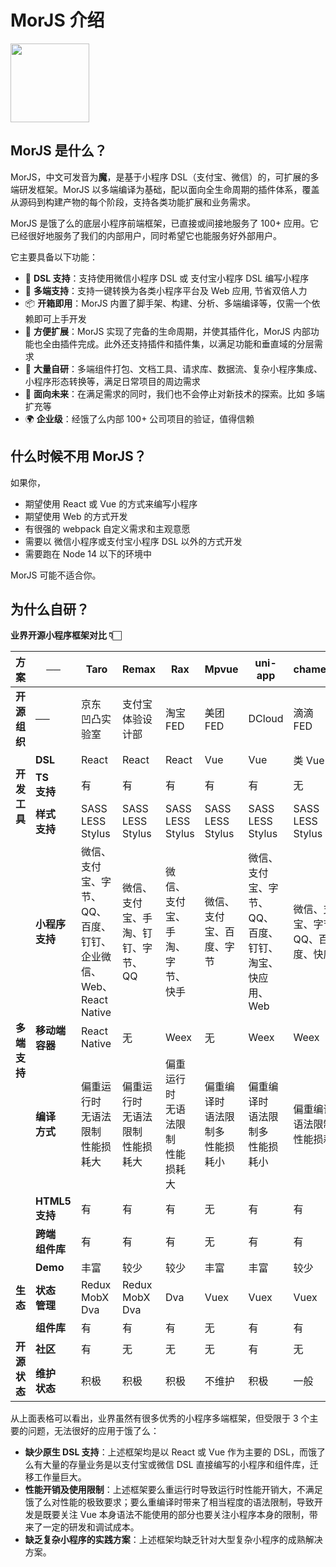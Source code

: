 # MorJS 介绍

<img src="https://img.alicdn.com/imgextra/i1/O1CN017EoZuR20PghATY7Fw_!!6000000006842-55-tps-485-350.svg" width="126" />

## MorJS 是什么？

MorJS，中文可发音为**魔**，是基于小程序 DSL（支付宝、微信）的，可扩展的多端研发框架。MorJS 以多端编译为基础，配以面向全生命周期的插件体系，覆盖从源码到构建产物的每个阶段，支持各类功能扩展和业务需求。

MorJS 是饿了么的底层小程序前端框架，已直接或间接地服务了 100+ 应用。它已经很好地服务了我们的内部用户，同时希望它也能服务好外部用户。

它主要具备以下功能：

- 💎 **DSL 支持**：支持使用微信小程序 DSL 或 支付宝小程序 DSL 编写小程序
- 🌴 **多端支持**：支持一键转换为各类小程序平台及 Web 应用, 节省双倍人力
- 📦 **开箱即用**：MorJS 内置了脚手架、构建、分析、多端编译等，仅需一个依赖即可上手开发
- 🎉 **方便扩展**：MorJS 实现了完备的生命周期，并使其插件化，MorJS 内部功能也全由插件完成。此外还支持插件和插件集，以满足功能和垂直域的分层需求
- 🚀 **大量自研**：多端组件打包、文档工具、请求库、数据流、复杂小程序集成、小程序形态转换等，满足日常项目的周边需求
- 🚄 **面向未来**：在满足需求的同时，我们也不会停止对新技术的探索。比如 多端扩充等
- 🌍 **企业级**：经饿了么内部 100+ 公司项目的验证，值得信赖

## 什么时候不用 MorJS？

如果你，

- 期望使用 React 或 Vue 的方式来编写小程序
- 期望使用 Web 的方式开发
- 有很强的 webpack 自定义需求和主观意愿
- 需要以 微信小程序或支付宝小程序 DSL 以外的方式开发
- 需要跑在 Node 14 以下的环境中

MorJS 可能不适合你。

## 为什么自研？

**业界开源小程序框架对比 👇🏻**

<table>
  <thead>
    <tr>
      <th width="50"><strong>方案</strong></th>
      <th width="50">──</th>
      <th width="100"><strong>Taro</strong></th>
      <th width="100"><strong>Remax</strong></th>
      <th width="100"><strong>Rax</strong></th>
      <th width="100"><strong>Mpvue</strong></th>
      <th width="100"><strong>uni-app</strong></th>
      <th width="100"><strong>chameleon</strong></th>
    </tr>
  </thead>
  <tbody>
    <tr>
      <td><strong>开源<br/>组织</strong></td>
      <td>──</td>
      <td>京东<br/>凹凸实验室</td>
      <td>支付宝<br/>体验设计部</td>
      <td>淘宝<br/>FED</td>
      <td>美团<br/>FED</td>
      <td>DCloud</td>
      <td>滴滴<br/>FED</td>
    </tr>
    <tr>
      <td rowspan="3"><strong>开发<br/>工具</strong></td>
      <td><strong>DSL</strong></td>
      <td>React</td>
      <td>React</td>
      <td>React</td>
      <td>Vue</td>
      <td>Vue</td>
      <td>类 Vue</td>
    </tr>
    <tr>
      <td><strong>TS</strong> <br/><strong>支持</strong></td>
      <td>有</td>
      <td>有</td>
      <td>有</td>
      <td>有</td>
      <td>有</td>
      <td>无</td>
    </tr>
    <tr>
      <td><strong>样式<br/>支持</strong></td>
      <td>SASS<br/>LESS<br/>Stylus</td>
      <td>SASS<br/>LESS<br/>Stylus</td>
      <td>SASS<br/>LESS<br/>Stylus</td>
      <td>SASS<br/>LESS<br/>Stylus</td>
      <td>SASS<br/>LESS<br/>Stylus</td>
      <td>SASS<br/>LESS<br/>Stylus</td>
    </tr>
    <tr>
      <td rowspan="5"><strong>多端<br/>支持</strong></td>
      <td><strong>小程序<br/>支持</strong></td>
      <td>微信、支付宝、字节、QQ、百度、钉钉、企业微信、Web、React Native</td>
      <td>微信、支付宝、手淘、钉钉、字节、QQ</td>
      <td>微信、支付宝、手淘、字节、快手</td>
      <td>微信、支付宝、百度、字节</td>
      <td>微信、支付宝、字节、QQ、百度、钉钉、淘宝、快应用、Web</td>
      <td>微信、支付宝、字节、QQ、百度、快应用</td>
    </tr>
    <tr>
      <td><strong>移动端<br/>容器</strong></td>
      <td>React Native</td>
      <td>无</td>
      <td>Weex</td>
      <td>无</td>
      <td>Weex</td>
      <td>Weex</td>
    </tr>
    <tr>
      <td><strong>编译<br/>方式</strong></td>
      <td>偏重运行时<br/>无语法限制<br/>性能损耗大</td>
      <td>偏重运行时<br/>无语法限制<br/>性能损耗大</td>
      <td>偏重运行时<br/>无语法限制<br/>性能损耗大</td>
      <td>偏重编译时<br/>语法限制多<br/>性能损耗小</td>
      <td>偏重编译时<br/>语法限制多<br/>性能损耗小</td>
      <td>偏重编译时<br/>语法限制多<br/>性能损耗小</td>
    </tr>
    <tr>
      <td><strong>HTML5<br/>支持</strong></td>
      <td>有</td>
      <td>有</td>
      <td>有</td>
      <td>无</td>
      <td>有</td>
      <td>有</td>
    </tr>
    <tr>
      <td><strong>跨端<br/>组件库</strong></td>
      <td>有</td>
      <td>有</td>
      <td>有</td>
      <td>无</td>
      <td>有</td>
      <td>有</td>
    </tr>
    <tr>
      <td rowspan="3"><strong>生态</strong></td>
      <td><strong>Demo</strong></td>
      <td>丰富</td>
      <td>较少</td>
      <td>较少</td>
      <td>丰富</td>
      <td>丰富</td>
      <td>较少</td>
    </tr>
    <tr>
      <td><strong>状态<br/>管理</strong></td>
      <td>Redux<br/>MobX<br/>Dva</td>
      <td>Redux<br/>MobX<br/>Dva</td>
      <td>Dva</td>
      <td>Vuex</td>
      <td>Vuex</td>
      <td>Vuex</td>
    </tr>
    <tr>
      <td><strong>组件库</strong></td>
      <td>有</td>
      <td>有</td>
      <td>有</td>
      <td>无</td>
      <td>有</td>
      <td>有</td>
    </tr>
    <tr>
      <td rowspan="2"><strong>开源<br/>状态</strong></td>
      <td><strong>社区</strong></td>
      <td>有</td>
      <td>无</td>
      <td>无</td>
      <td>无</td>
      <td>有</td>
      <td>无</td>
    </tr>
    <tr>
      <td><strong>维护<br/>状态</strong></td>
      <td>积极</td>
      <td>积极</td>
      <td>积极</td>
      <td>不维护</td>
      <td>积极</td>
      <td>一般</td>
    </tr>
  </tbody>
</table>

从上面表格可以看出，业界虽然有很多优秀的小程序多端框架，但受限于 3 个主要的问题，无法很好的应用于饿了么：

- **缺少原生 DSL 支持**：上述框架均是以 React 或 Vue 作为主要的 DSL，而饿了么有大量的存量业务是以支付宝或微信 DSL 直接编写的小程序和组件库，迁移工作量巨大。
- **性能开销及使用限制**：上述框架要么重运行时导致运行时性能开销大，不满足饿了么对性能的极致要求；要么重编译时带来了相当程度的语法限制，导致开发是既要关注 Vue 本身语法不能使用的部分也要关注小程序本身的限制，带来了一定的研发和调试成本。
- **缺乏复杂小程序的实践方案**：上述框架均缺乏针对大型复杂小程序的成熟解决方案。
